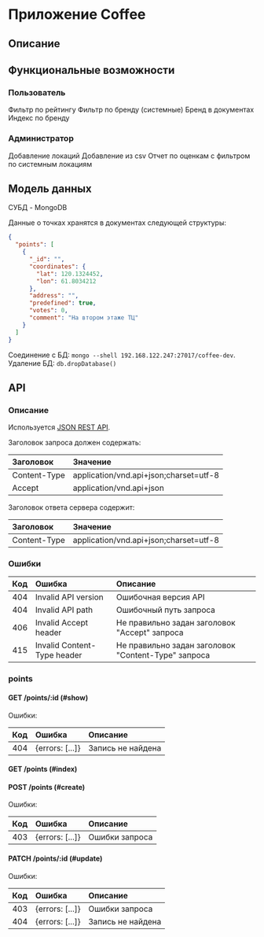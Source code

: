 # Приложение Coffee
## Описание

## Функциональные возможности
### Пользователь

Фильтр по рейтингу
Фильтр по бренду (системные)
Бренд в документах
Индекс по бренду

### Администратор

Добавление локаций
Добавление из csv
Отчет по оценкам с фильтром по системным локациям

## Модель данных

СУБД - MongoDB

Данные о точках хранятся в документах следующей структуры:  

~~~json
{
  "points": [
    {
      "_id": "",
      "coordinates": {
        "lat": 120.1324452,
        "lon": 61.8034212
      },
      "address": "",
      "predefined": true,
      "votes": 0,
      "comment": "На втором этаже ТЦ"
    }
  ]
}
~~~

Соединение с БД: `mongo --shell 192.168.122.247:27017/coffee-dev`.  
Удаление БД: `db.dropDatabase()`

## API
### Описание
Используется [JSON REST API][json].  

Заголовок запроса должен содержать:  

| Заголовок    | Значение                               |  
| :--          | :--                                    |  
| Content-Type | application/vnd.api+json;charset=utf-8 |  
| Accept       | application/vnd.api+json               |  

Заголовок ответа сервера содержит:  

| Заголовок    | Значение                               |  
| :--          | :--                                    |  
| Content-Type | application/vnd.api+json;charset=utf-8 |  

### Ошибки

| Код | Ошибка                      | Описание                                            |  
| --: | :--                         | :--                                                 |  
| 404 | Invalid API version         | Ошибочная версия API                                |  
| 404 | Invalid API path            | Ошибочный путь запроса                              |  
| 406 | Invalid Accept header       | Не правильно задан заголовок "Accept" запроса       |  
| 415 | Invalid Content-Type header | Не правильно задан заголовок "Content-Type" запроса |  

### points
#### GET /points/:id (#show)

Ошибки:  

| Код | Ошибка          | Описание       |  
| --: | :--             | :--            |  
| 404 | {errors: [...]} | Запись не найдена |  

#### GET /points (#index)

#### POST /points (#create)

Ошибки:  

| Код | Ошибка          | Описание       |  
| --: | :--             | :--            |  
| 403 | {errors: [...]} | Ошибки запроса |  

#### PATCH /points/:id (#update)

Ошибки:  

| Код | Ошибка          | Описание       |  
| --: | :--             | :--            |  
| 403 | {errors: [...]} | Ошибки запроса |  
| 404 | {errors: [...]} | Запись не найдена |  




[json]: http://jsonapi.org/ "jsonapi.org"